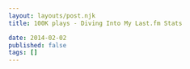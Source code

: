 ```yaml
---
layout: layouts/post.njk
title: 100K plays - Diving Into My Last.fm Stats

date: 2014-02-02
published: false
tags: []
---
```



